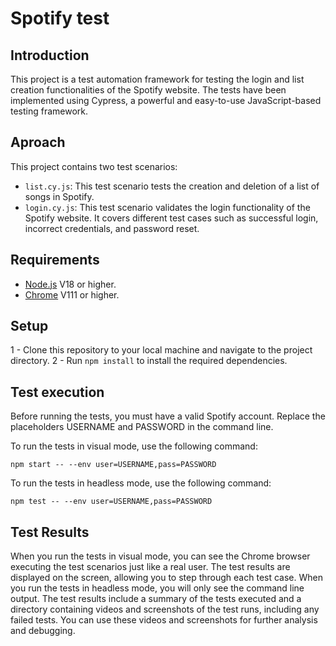 # Spotify test

## Introduction
This project is a test automation framework for testing the login and list creation functionalities of the Spotify website. The tests have been implemented using Cypress, a powerful and easy-to-use JavaScript-based testing framework.

## Aproach
This project contains two test scenarios:
 - `list.cy.js`: This test scenario tests the creation and deletion of a list of songs in Spotify.
 - `login.cy.js`: This test scenario validates the login functionality of the Spotify website. It covers different test cases such as successful login, incorrect credentials, and password reset.

## Requirements

- [Node.js](https://nodejs.org/) V18  or higher.
- [Chrome](https://www.google.com/chrome/) V111  or higher.

## Setup
1 - Clone this repository to your local machine and navigate to the project directory.
2 - Run `npm install` to install the required dependencies.

## Test execution
Before running the tests, you must have a valid Spotify account. Replace the placeholders USERNAME and PASSWORD in the command line.

To run the tests in visual mode, use the following command:
```
npm start -- --env user=USERNAME,pass=PASSWORD
```
To run the tests in headless mode, use the following command:
```
npm test -- --env user=USERNAME,pass=PASSWORD
```

## Test Results
When you run the tests in visual mode, you can see the Chrome browser executing the test scenarios just like a real user. The test results are displayed on the screen, allowing you to step through each test case.
When you run the tests in headless mode, you will only see the command line output. The test results include a summary of the tests executed and a directory containing videos and screenshots of the test runs, including any failed tests. You can use these videos and screenshots for further analysis and debugging.
